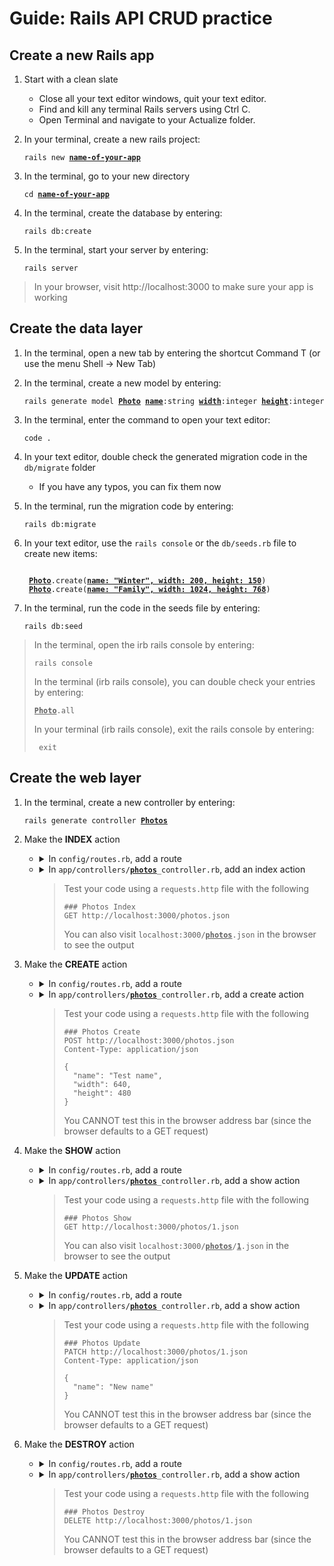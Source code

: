 # Guide: Rails API CRUD practice

## Create a new Rails app
1.  Start with a clean slate

    - Close all your text editor windows, quit your text editor.
    - Find and kill any terminal Rails servers using Ctrl C.
    - Open Terminal and navigate to your Actualize folder.

2.  In your terminal, create a new rails project:

    <pre><code>rails new <ins><strong>name-of-your-app</strong></ins></code></pre>

3.  In the terminal, go to your new directory

    <pre><code>cd <ins><strong>name-of-your-app</strong></ins></code></pre>

4.  In the terminal, create the database by entering:

    ```
    rails db:create
    ```

5. In the terminal, start your server by entering:

    ```
    rails server
    ```

> In your browser, visit http://localhost:3000 to make sure your app is working

## Create the data layer
1. In the terminal, open a new tab by entering the shortcut Command T
    (or use the menu Shell -> New Tab)
    
2.  In the terminal, create a new model by entering:

    <pre><code>rails generate model <ins><strong>Photo</strong></ins> <ins><strong>name</strong></ins>:string <ins><strong>width</strong></ins>:integer <ins><strong>height</strong></ins>:integer</code></pre>

3.  In the terminal, enter the command to open your text editor:

    ```
    code .
    ```

4.  In your text editor, double check the generated migration code in the `db/migrate` folder

    - If you have any typos, you can fix them now

5.  In the terminal, run the migration code by entering:

    ```
    rails db:migrate
    ```

6. In your text editor, use the `rails console` or the `db/seeds.rb` file to create new items:

    <pre><code>
    <ins><strong>Photo</strong></ins>.create(<ins><strong>name: "Winter", width: 200, height: 150</strong></ins>)
    <ins><strong>Photo</strong></ins>.create(<ins><strong>name: "Family", width: 1024, height: 768</strong></ins>)</code></pre>

7. In the terminal, run the code in the seeds file by entering:

    ```
    rails db:seed
    ```

> In the terminal, open the irb rails console by entering:
>
>   ```
>   rails console
>   ```
>
> In the terminal (irb rails console), you can double check your entries by entering:
> 
> <pre><code><ins><strong>Photo</strong></ins>.all</code></pre>
> 
> In your terminal (irb rails console), exit the rails console by entering:
> 
>  ```
>   exit
>   ```

## Create the web layer
      
1.  In the terminal, create a new controller by entering:

    <pre><code>rails generate controller <ins><strong>Photos</strong></ins></code></pre>

2. Make the **INDEX** action
    - <details><summary>In <code>config/routes.rb</code>, add a route</summary>
  
      ```ruby
        get "/photos" => "photos#index"
      ```
  
      </details>

    - <details><summary>In <code>app/controllers/<ins><strong>photos</strong></ins>_controller.rb</code>, add an index action</summary>
  
      ```ruby
        def index
          photos = Photo.all
          render json: photos.as_json
        end
      ```
  
      </details>

      > Test your code using a `requests.http` file with the following
      > ```
      > ### Photos Index
      > GET http://localhost:3000/photos.json
      > ```
      > 
      > You can also visit <code>localhost:3000/<ins><strong>photos</strong></ins>.json</code> in the browser to see the output

3. Make the **CREATE** action
    - <details><summary>In <code>config/routes.rb</code>, add a route</summary>
  
      ```ruby
        post "/photos" => "photos#create"
      ```
  
      </details>

    - <details><summary>In <code>app/controllers/<ins><strong>photos</strong></ins>_controller.rb</code>, add a create action</summary>
  
      ```ruby
        def create
          photo = Photo.create(
            name: params[:name],
            width: params[:width],
            height: params[:height],
          )
          render json: photo.as_json
        end
      ```
  
      </details>

      > Test your code using a `requests.http` file with the following
      > ```
      > ### Photos Create
      > POST http://localhost:3000/photos.json
      > Content-Type: application/json
      >
      > {
      >   "name": "Test name",
      >   "width": 640,
      >   "height": 480
      > }
      > ```
      > 
      > You CANNOT test this in the browser address bar (since the browser defaults to a GET request)
 
4. Make the **SHOW** action
    - <details><summary>In <code>config/routes.rb</code>, add a route</summary>
  
      ```ruby
        get "/photos/:id" => "photos#show"
      ```
  
      </details>

    - <details><summary>In <code>app/controllers/<ins><strong>photos</strong></ins>_controller.rb</code>, add a show action</summary>
  
      ```ruby
        def show
          photo = Photo.find_by(id: params[:id])
          render json: photo.as_json
        end
      ```
  
      </details>

      > Test your code using a `requests.http` file with the following
      > ```
      > ### Photos Show
      > GET http://localhost:3000/photos/1.json
      > ```
      > 
      > You can also visit <code>localhost:3000/<ins><strong>photos</strong></ins>/<ins><strong>1</strong></ins>.json</code> in the browser to see the output

5. Make the **UPDATE** action
    - <details><summary>In <code>config/routes.rb</code>, add a route</summary>
  
      ```ruby
        patch "/photos/:id" => "photos#update"
      ```
  
      </details>

    - <details><summary>In <code>app/controllers/<ins><strong>photos</strong></ins>_controller.rb</code>, add a show action</summary>
  
      ```ruby
        def update
          photo = Photo.find_by(id: params[:id])
          photo.update(
            name: params[:name] || photo.name,
            width: params[:width] || photo.width,
            height: params[:height] || photo.height,
          )
          render json: photo.as_json
        end
      ```
  
      </details>

      > Test your code using a `requests.http` file with the following
      > ```
      > ### Photos Update
      > PATCH http://localhost:3000/photos/1.json
      > Content-Type: application/json
      >
      > {
      >   "name": "New name"
      > }
      > ```
      > 
      > You CANNOT test this in the browser address bar (since the browser defaults to a GET request)

6. Make the **DESTROY** action
    - <details><summary>In <code>config/routes.rb</code>, add a route</summary>
  
      ```ruby
        delete "/photos/:id" => "photos#destroy"
      ```
  
      </details>

    - <details><summary>In <code>app/controllers/<ins><strong>photos</strong></ins>_controller.rb</code>, add a show action</summary>
  
      ```ruby
        def destroy
          photo = Photo.find_by(id: params[:id])
          photo.destroy
          render json: { message: "Photo destroyed successfully" }
        end
      ```
  
      </details>

      > Test your code using a `requests.http` file with the following
      > ```
      > ### Photos Destroy
      > DELETE http://localhost:3000/photos/1.json
      > ```
      > 
      > You CANNOT test this in the browser address bar (since the browser defaults to a GET request)
